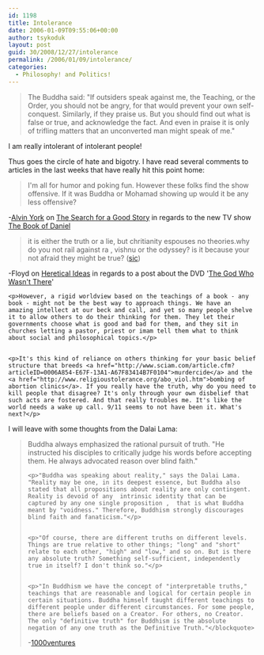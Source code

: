 ```yaml
---
id: 1198
title: Intolerance
date: 2006-01-09T09:55:06+00:00
author: tsykoduk
layout: post
guid: 30/2008/12/27/intolerance
permalink: /2006/01/09/intolerance/
categories:
  - Philosophy! and Politics!
---
```

<blockquote>The Buddha said: "If outsiders speak against me, the Teaching, or the Order,  you should not be angry, for that would prevent your own self-conquest. Similarly, if they praise us. But you should find out what is false or true, and acknowledge  the fact. And even in praise it is only of trifling matters that an unconverted  man might speak of me."</blockquote>
I am really intolerant of intolerant people!

Thus goes the circle of hate and bigotry. I have read several comments to articles in the last weeks that have really hit this point home:
<blockquote>I'm all for humor and poking fun. However these folks find the show offensive. If it was Buddha or Mohamad showing up would it be any less offensive?</blockquote>
-<a href="http://www.misterorange.com/2006/01/book-of-daniel.html#113656868757448326">Alvin York</a>  on  <a href="http://www.misterorange.com/2006/01/book-of-daniel.html">The Search for a Good Story</a> in regards to the new TV show <a href="http://www.tv.com/the-book-of-daniel/show/32641/summary.html&#38;full_summary=1">The Book of Daniel</a>
<blockquote>it is either the truth or a lie, but chritianity espouses no theories.why do you not rail against ra , vishnu or the odyssey? is it because your not afraid they might be true? (<a href="http://www.answers.com/sic&#38;r=67">sic</a>)</blockquote>
-Floyd on <a href="http://hereticalideas.com/wordpress/wp-comments-popup.php?p=3312&#38;c=1">Heretical Ideas</a> in regards to a post about the <span class="caps">DVD</span> '<a href="http://www.imdb.com/title/tt0455507/">The God Who Wasn't There</a>'

	<p>However, a rigid worldview based on the teachings of a book - any book - might not be the best way to approach things. We have an amazing intellect at our beck and call, and yet so many people shelve it to allow others to do their thinking for them. They let their governments choose what is good and bad for them, and they sit in churches letting a pastor, priest or imam tell them what to think about social and philosophical topics.</p>


	<p>It's this kind of reliance on others thinking for your basic belief structure that breeds <a href="http://www.sciam.com/article.cfm?articleID=0006A854-E67F-13A1-A67F83414B7F0104">murdercide</a> and the <a href="http://www.religioustolerance.org/abo_viol.htm">bombing of abortion clinics</a>. If you really have the truth, why do you need to kill people that disagree? It's only through your own disbelief that such acts are fostered. And that really troubles me. It's like the world needs a wake up call. 9/11 seems to not have been it. What's next?</p>


I will leave with some thoughts from the Dalai Lama:
<blockquote>Buddha always emphasized the rational pursuit of truth. "He instructed his disciples to critically judge his words before accepting them. He always advocated reason over blind faith."

	<p>"Buddha was speaking about reality," says the Dalai Lama. "Reality may be one, in its deepest essence, but Buddha also stated that all propositions about reality are only contingent. Reality is devoid of any  intrinsic identity that can be captured by any one single proposition ,  that is what Buddha meant by "voidness." Therefore, Buddhism strongly discourages blind faith and fanaticism."</p>


	<p>"Of course, there are different truths on different levels. Things are true relative to other things; "long" and "short" relate to each other, "high" and "low," and so on. But is there any absolute truth? Something self-sufficient, independently true in itself? I don't think so."</p>


	<p>"In Buddhism we have the concept of "interpretable truths," teachings that are reasonable and logical for certain people in certain situations. Buddha himself taught different teachings to different people under different circumstances. For some people, there are beliefs based on a Creator. For others, no Creator. The only "definitive truth" for Buddhism is the absolute negation of any one truth as the Definitive Truth."</blockquote>
-<a href="http://www.1000ventures.com/business_guide/crosscuttings/cultures_buddha.html">1000ventures</a></p>